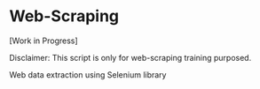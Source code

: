 # Web-Scraping

[Work in Progress]

Disclaimer:
This script is only for web-scraping training purposed.

Web data extraction using Selenium library

